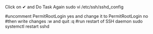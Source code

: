 Click on ✔ and Do Task Again
sudo vi /etc/ssh/sshd_config

#uncomment PermitRootLogin yes and change it to 
PermitRootLogin no
#then write changes :w and quit :q
#run restart of SSH daemon 
sudo systemctl restart sshd
